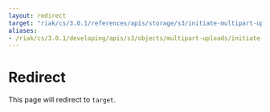 ```yaml
---
layout: redirect
target: "riak/cs/3.0.1/references/apis/storage/s3/initiate-multipart-upload"
aliases:
- /riak/cs/3.0.1/developing/apis/s3/objects/multipart-uploads/initiate-multipart-upload
---
```


# Redirect

This page will redirect to `target`.
